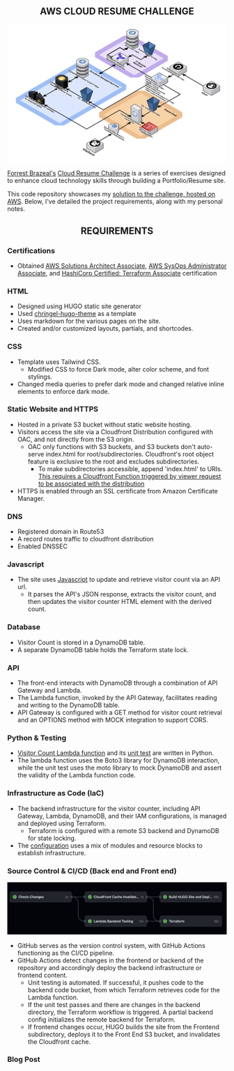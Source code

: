 ## <div align="center"> AWS CLOUD RESUME CHALLENGE <div>

![Website Architecture](/img/Cloud%20Resume%20Architecture.jpg)

 [Forrest Brazeal's](https://forrestbrazeal.com/#about) [Cloud Resume Challenge](https://cloudresumechallenge.dev/)  is a series of exercises designed to enhance cloud technology skills through building a Portfolio/Resume site. 

 This code repository showcases my [solution to the challenge, hosted on AWS](http://saifbari.com). Below, I've detailed the project requirements, along with my personal notes.

 ## <div align="center"> REQUIREMENTS <div>

### Certifications 
- Obtained [AWS Solutions Architect Associate](https://www.credly.com/badges/3e2a0155-7c5e-4243-acd3-34c4e6c1c195/public_url), [AWS SysOps Administrator Associate](https://www.credly.com/badges/db4955c2-3870-47ba-803c-fb1a026b9851/public_url), and [HashiCorp Certified: Terraform Associate](https://www.credly.com/badges/d314e92f-f359-4961-92b3-efa1ad8ca38d/public_url) certification

### HTML
- Designed using HUGO static site generator
- Used [chringel-hugo-theme](https://github.com/chringel21/chringel-hugo-theme) as a template
- Uses markdown for the various pages on the site. 
- Created and/or customized layouts, partials, and shortcodes.

### CSS
- Template uses Tailwind CSS.  
    - Modified CSS to force Dark mode, alter color scheme, and font stylings. 
- Changed media queries to prefer dark mode and changed relative inline elements to enforce dark mode.        

### Static Website and HTTPS
- Hosted in a private S3 bucket without static website hosting.
- Visitors access the site via a Cloudfront Distribution configured with OAC, and not directly from the S3 origin. 
    - OAC only functions with S3 buckets, and S3 buckets don't auto-serve index.html for root/subdirectories. Cloudfront's root object feature is exclusive to the root and excludes subdirectories. 
        - To make subdirectories accessible, append 'index.html' to URIs. [This requires a Cloudfront Function triggered by viewer request to be associated with the distribution](https://github.com/aws-samples/amazon-cloudfront-functions/blob/main/url-rewrite-single-page-apps/index.js)
- HTTPS is enabled through an SSL certificate from Amazon Certificate Manager.

### DNS
- Registered domain in Route53
- A record routes traffic to cloudfront distribution
- Enabled DNSSEC

### Javascript
- The site uses [Javascript](https://github.com/sbari777/AWS-Cloud-Resume-Challenge-2023/blob/main/Frontend/static/js/visitor-counter.js) to update and retrieve visitor count via an API url. 
    - It parses the API's JSON response, extracts the visitor count, and then updates the visitor counter HTML element with the derived count. 

### Database 
- Visitor Count is stored in a DynamoDB table.
- A separate DynamoDB table holds the Terraform state lock.

### API 
- The front-end interacts with DynamoDB through a combination of API Gateway and Lambda.
- The Lambda function, invoked by the API Gateway, facilitates reading and writing to the DynamoDB table.
- API Gateway is configured with a GET method for visitor count retrieval and an OPTIONS method with MOCK integration to support CORS.

### Python & Testing
- [Visitor Count Lambda function](https://github.com/sbari777/AWS-Cloud-Resume-Challenge-2023/blob/main/Backend/Tests/lambda_function.py) and its [unit test](https://github.com/sbari777/AWS-Cloud-Resume-Challenge-2023/blob/main/Backend/Tests/visitor-counter-test.py) are written in Python. 
- The lambda function uses the Boto3 library for DynamoDB interaction, while the unit test uses the moto library to mock DynamoDB and assert the validity of the Lambda function code. 

### Infrastructure as Code (IaC)
- The backend infrastructure for the visitor counter, including API Gateway, Lambda, DynamoDB, and their IAM configurations, is managed and deployed using Terraform.
    - Terraform is configured with a remote S3 backend and DynamoDB for state locking. 
- The [configuration](https://github.com/sbari777/AWS-Cloud-Resume-Challenge-2023/blob/main/Backend/main.tf) uses a mix of modules and resource blocks to establish infrastructure.

### Source Control & CI/CD (Back end and Front end)
![Github Actions](/img/GithubActions.jpg)
- GitHub serves as the version control system, with GitHub Actions functioning as the CI/CD pipeline.
- GitHub Actions detect changes in the frontend or backend of the repository and accordingly deploy the backend infrastructure or frontend content.
    - Unit testing is automated. If successful, it pushes code to the backend code bucket, from which Terraform retrieves code for the Lambda function.
    - If the unit test passes and there are changes in the backend directory, the Terraform workflow is triggered. A partial backend config initializes the remote backend for Terraform. 
    - If frontend changes occur, HUGO builds the site from the Frontend subdirectory, deploys it to the Front End S3 bucket, and invalidates the Cloudfront cache.


### Blog Post 